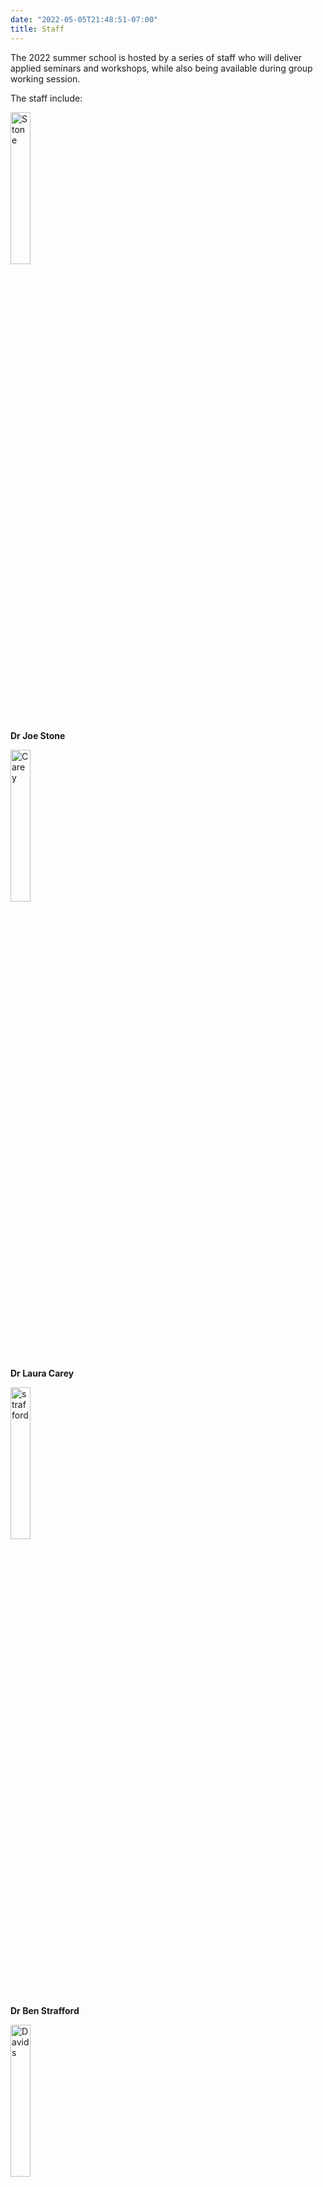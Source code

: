 ```yaml
---
date: "2022-05-05T21:48:51-07:00"
title: Staff 
---
```

The 2022 summer school is hosted by a series of staff who will deliver applied seminars and workshops, while also being available during group working session. 

The staff include:

<img src="/./speakers_files/stone.jpeg" alt="Stone" width="25%"/>

**Dr Joe Stone** 


<img src="/./speakers_files/carey.jpeg" alt="Carey" width="25%"/>

**Dr Laura Carey** 

<img src="/./speakers_files/strafford.jpeg" alt="strafford" width="25%"/>

**Dr Ben Strafford**

<img src="/./speakers_files/davids.jpeg" alt="Davids" width="25%"/>

**Professor Keith Davids**


<img src="/./speakers_files/wheat.jpeg" alt="Wheat" width="25%"/>

**Professor Jon Wheat**


<img src="/./speakers_files/ludo.jpeg" alt="Ludo" width="25%"/>

**Professor Ludovic Seifert**




